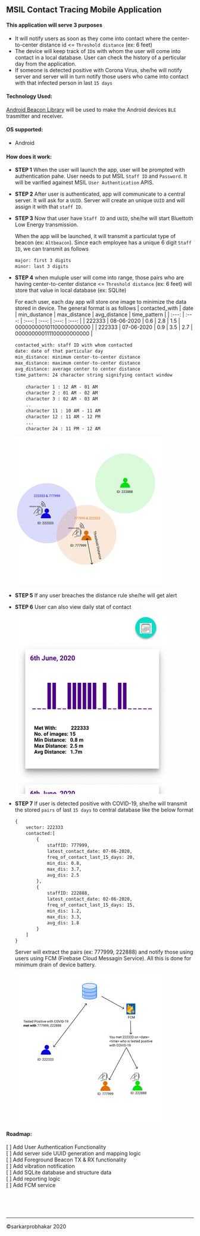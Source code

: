 ## MSIL Contact Tracing Mobile Application

#### This application will serve 3 purposes
- It will notify users as soon as they come into contact where the center-to-center distance id <= `Threshold distance` (ex: 6 feet)
- The device will keep track of `ID`s with whom the user will come into contact in a local database. User can check the history of a perticular day from the application.
- If someone is detected positive with Corona Virus, she/he will notify server and server will in turn notify those users who came into contact with that infected person in last `15 days`

#### Technology Used:
[Android Beacon Library](https://altbeacon.github.io/android-beacon-library/index.html) will be used to make the Android devices `BLE` trasmitter and receiver.

#### OS supported:
- Android

#### How does it work:
- **STEP 1** When the user will launch the app, user will be prompted with authentication pahe. User needs to put MSIL `Staff ID` and `Password`. It will be varified againest MSIL `User Authentication` APIS.
- **STEP 2** After user is authenticated, app will communicate to a central server. It will ask for a `UUID`. Server will create an unique `UUID` and will assign it with that `staff ID`.

- **STEP 3** Now that user have `Staff ID` and `UUID`, she/he will start Bluettoth Low Energy transmission.

    When the app will be launched, it will transmit a particulat type of beacon (ex: `Altbeacon`). Since each employee has a unique 6 digit `Staff ID`, we can transmit as follows
    ```
    major: first 3 digits
    minor: last 3 digits
    ````

- **STEP 4** when muluple user will come into range, those pairs who are having center-to-center distance <= `Threshold distance` (ex: 6 feet) will store that value in local database (ex: SQLite)

    For each user, each day app will store one image to minimize the data stored in device. The general format is as follows
    | contacted_with | date | min_dustance | max_distance | avg_distance | time_pattern |
    | :---: | :---: | :---: | :---: | :---: | :---: |
    | 222333 | 08-06-2020 | 0.6 | 2.8 | 1.5 | 000000000101100000000000 |
    | 222333 | 07-06-2020 | 0.9 | 3.5 | 2.7 | 000000000111100000000000 |

    ```
    contacted_with: staff ID with whom contacted
    date: date of that particular day
    min_distance: minimum center-to-center distance
    max_distance: maximum center-to-center distance
    avg_distance: average center to center distance
    time_pattern: 24 character string signifying contact window

        character 1 : 12 AM - 01 AM
        character 2 : 01 AM - 02 AM
        character 3 : 02 AM - 03 AM
        ..
        character 11 : 10 AM - 11 AM
        character 12 : 11 AM - 12 PM
        ...
        character 24 : 11 PM - 12 AM
    ```
    ![step 4 img](assets/img_1.png "Step 4")
        
- **STEP 5** If any user breaches the distance rule she/he will get alert

- **STEP 6** User can also view daily stat of contact

    ![step 6 img](assets/img_3.png "Step 6")

- **STEP 7** If user is detected positive with COVID-19, she/he will transmit the stored `pairs` of last `15 days` to central database like the below format
    ```
    {
        vector: 222333
        contacted:[
            {
                staffID: 777999,
                latest_contact_date: 07-06-2020,
                freq_of_contact_last_15_days: 20,
                min_dis: 0.8,
                max_dis: 3.7,
                avg_dis: 2.5
            },
            {
                staffID: 222888,
                latest_contact_date: 02-06-2020,
                freq_of_contact_last_15_days: 15,
                min_dis: 1.2,
                max_dis: 3.3,
                avg_dis: 1.8
            }
        ]
    }
    ```
    Server will extract the pairs (ex: 777999, 222888) and notify those using users using FCM (Firebase Cloud Messagin Service). All this is done for minimum drain of device battery.

    ![step 4 img](assets/img_2.png "Step 4")

#### Roadmap:
[ ] Add User Authentication Functionality<br>
[ ] Add server side UUID generation and mapping logic<br>
[ ] Add Foreground Beacon TX & RX functionality<br>
[ ] Add vibration notification<br>
[ ] Add SQLite database and structure data<br>
[ ] Add reporting logic<br>
[ ] Add FCM service

<br>
<br>
<br>

---
©sarkarprobhakar 2020